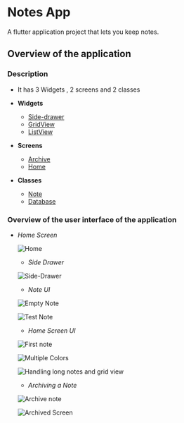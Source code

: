 # Notes App

A flutter application project that lets you keep notes.

## Overview of the application

### Description 

- It has 3 Widgets , 2 screens and 2 classes

- **Widgets**
  - [Side-drawer](https://github.com/pr4nshul/Notes-app/blob/master/lib/widgets/drawer.dart)
  - [GridView](https://github.com/pr4nshul/Notes-app/blob/master/lib/widgets/grid_widget.dart)
  - [ListView](https://github.com/pr4nshul/Notes-app/blob/master/lib/widgets/list_widget.dart)
  

- **Screens**
  - [Archive](https://github.com/pr4nshul/Notes-app/blob/master/lib/screen/dart/archive_notes.dart)
  - [Home](https://github.com/pr4nshul/Notes-app/blob/master/lib/screen/dart/home_notes_screen.dart)

- **Classes**
  - [Note](https://github.com/pr4nshul/Notes-app/blob/master/lib/class/Note.dart)
  - [Database](https://github.com/pr4nshul/Notes-app/blob/master/lib/class/database.dart)
  
### Overview of the user interface of the application

- *Home Screen*

  ![Home](/screenshots/Welcome.png)
  
  - *Side Drawer*
  
  ![Side-Drawer](/screenshots/drawer.png)
  
  - *Note UI*

  ![Empty Note](/screenshots/Note_empty.png)

  ![Test Note](/screenshots/test_note.png)
  
  - *Home Screen UI*
  
  ![First note](/screenshots/first_note.png)

  ![Multiple Colors](/screenshots/multiple_colors.png)

  ![Handling long notes and grid view](/screenshots/handling_long_notes.png)

  - *Archiving a Note*
  
  ![Archive note](/screenshots/archive_note.png)

  ![Archived Screen](/screenshots/archived_note.png)


  





